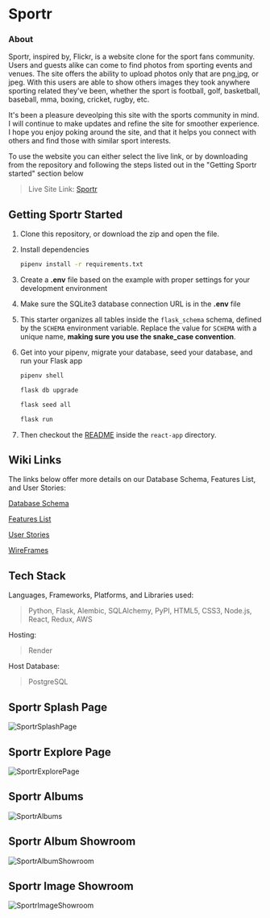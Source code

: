 # Sportr

### About

Sportr, inspired by, Flickr, is a website clone for the sport fans community. Users and guests alike can come to find photos from sporting events and venues. The site offers the ability to upload photos only that are png,jpg, or jpeg. With this users are able to show others images they took anywhere sporting related they've been, whether the sport is football, golf, basketball, baseball, mma, boxing, cricket, rugby, etc.

It's been a pleasure deveolping this site with the sports community in mind. I will continue to make updates and refine the site for smoother experience. I hope you enjoy poking around the site, and that it helps you connect with others and find those with similar sport interests.

To use the website you can either select the live link, or by downloading from the repository and following the steps listed out in the "Getting Sportr started" section below

>  Live Site Link: [Sportr](https://sportr.onrender.com)



## Getting Sportr Started
1. Clone this repository, or download the zip and open the file.

2. Install dependencies

      ```bash
      pipenv install -r requirements.txt
      ```

3. Create a **.env** file based on the example with proper settings for your
   development environment

4. Make sure the SQLite3 database connection URL is in the **.env** file

5. This starter organizes all tables inside the `flask_schema` schema, defined
   by the `SCHEMA` environment variable.  Replace the value for
   `SCHEMA` with a unique name, **making sure you use the snake_case
   convention**.

6. Get into your pipenv, migrate your database, seed your database, and run your Flask app

   ```bash
   pipenv shell
   ```

   ```bash
   flask db upgrade
   ```

   ```bash
   flask seed all
   ```

   ```bash
   flask run
   ```

7. Then checkout the [README](./react-app/README.md) inside the `react-app` directory.


## Wiki Links
The links below offer more details on our Database Schema, Features List, and User Stories:

[Database Schema](https://github.com/ChangeDL/Sportr/wiki/DATABASE-Schema)

[Features List](https://github.com/ChangeDL/Sportr/wiki/Features)

[User Stories](https://github.com/ChangeDL/Sportr/wiki/User-Stories)

[WireFrames](https://github.com/ChangeDL/Sportr/wiki/Wireframes)

## Tech Stack
Languages, Frameworks, Platforms, and Libraries used:

>  Python, Flask, Alembic, SQLAlchemy, PyPI, HTML5, CSS3, Node.js, React, Redux, AWS

Hosting:

>  Render

Host Database:

>  PostgreSQL



## Sportr Splash Page
![SportrSplashPage](https://user-images.githubusercontent.com/108757380/211228598-8ce0dc66-28e4-4978-a0e0-96f96c33d39a.png)

## Sportr Explore Page
![SportrExplorePage](https://user-images.githubusercontent.com/108757380/211228618-bfade152-6e20-49b4-8cef-f2b0f6b10888.png)

## Sportr Albums
![SportrAlbums](https://user-images.githubusercontent.com/108757380/211228631-d0cc961a-e8c7-4db9-bd8f-8be64a366334.png)

## Sportr Album Showroom
![SportrAlbumShowroom](https://user-images.githubusercontent.com/108757380/211228645-6f199d9d-eb37-452f-934f-d31c657183cd.png)

## Sportr Image Showroom
![SportrImageShowroom](https://user-images.githubusercontent.com/108757380/211228657-d8bf9479-fc45-4aa9-ac68-cae6112e8997.png)


